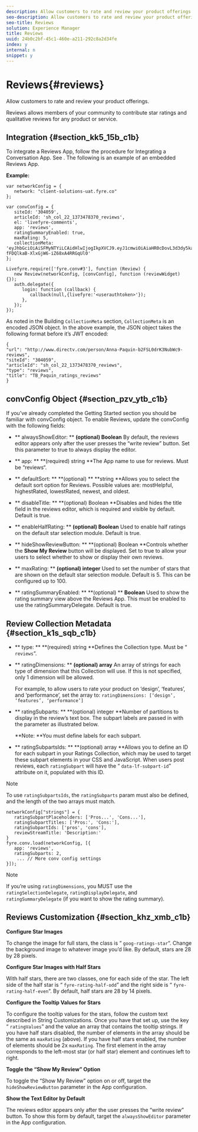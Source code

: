 ```yaml
---
description: Allow customers to rate and review your product offerings.
seo-description: Allow customers to rate and review your product offerings.
seo-title: Reviews
solution: Experience Manager
title: Reviews
uuid: 24b0c2bf-45c1-460e-a211-292c8a2d34fe
index: y
internal: n
snippet: y
---
```


# Reviews{#reviews}

Allow customers to rate and review your product offerings.

Reviews allows members of your community to contribute star ratings and qualitative reviews for any product or service.

## Integration {#section_kk5_15b_c1b}

To integrate a Reviews App, follow the procedure for Integrating a Conversation App. See [](c_implement_a_conversation_app.md#concept_zvy_c3c_tbb). The following is an example of an embedded Reviews App.

**Example:**

```
var networkConfig = { 
   network: "client-solutions-uat.fyre.co" 
}; 
  
var convConfig = { 
   siteId: '304059', 
   articleId: 'sh_col_22_1373478370_reviews', 
   el: 'livefyre-comments', 
   app: 'reviews', 
   ratingSummaryEnabled: true, 
   maxRating: 5, 
   collectionMeta: 'eyJhbGciOiAiSFMyNTYiLCAidHlwIjogIkpXVCJ9.eyJ1cmwiOiAiaHR0cDovL3d3dy5kaXJlY3R2LmNvbS9wZXJzb24vQW5uYS1QYXF1aW4tYjJGU0wwZHJLM051YldjOS1yZXZpZXdzIiwgInNpdGVJZCI6ICIzMDQwNTkiLCAiYXJ0aWNsZUlkIjogInNoX2NvbF8yMl8xMzczNDc4MzcwX3Jldmlld3MiLCAidHlwZSI6ICJyZXZpZXdzIiwgInRpdGxlIjogIlRCX1BhcXVpbl9yYXRpbmdzX3Jldmlld3MifQ.hes3KMwygCG-fFDQlkaB-XlxGjW6-iZ68xA4RRGqUl0' 
}; 
  
Livefyre.require(['fyre.conv#3'], function (Review) { 
   new Review(networkConfig, [convConfig], function (reviewWidget) {}); 
   auth.delegate({ 
      login: function (callback) { 
         callback(null,{livefyre:'<userauthtoken>'}); 
      }, 
   }); 
});
```

As noted in the Building `CollectionMeta` section, `CollectionMeta` is an encoded JSON object. In the above example, the JSON object takes the following format before it’s JWT encoded:

```
{ 
"url": "http://www.directv.com/person/Anna-Paquin-b2FSL0drK3NubWc9-reviews",  
"siteId": "304059",  
"articleId": "sh_col_22_1373478370_reviews",  
"type": "reviews",  
"title": "TB_Paquin_ratings_reviews" 
}
```

## convConfig Object {#section_pzv_ytb_c1b}

If you’ve already completed the Getting Started section you should be familiar with convConfig object. To enable Reviews, update the convConfig with the following fields: 

* ** alwaysShowEditor: ** **(optional) Boolean** By default, the reviews editor appears only after the user presses the “write review” button. Set this parameter to true to always display the editor.

* ** app: ** **(required) string **The App name to use for reviews. Must be “reviews“.

* ** defaultSort: ** **(optional) ** **string **Allows you to select the default sort option for Reviews. Possible values are: mostHelpful, highestRated, lowestRated, newest, and oldest.

* ** disableTitle: ** **(optional) Boolean **Disables and hides the title field in the reviews editor, which is required and visible by default. Default is true.

* ** enableHalfRating: ** **(optional) Boolean** Used to enable half ratings on the default star selection module. Default is true.

* ** hideShowReviewButton: ** **(optional) Boolean **Controls whether the **Show My Review** button will be displayed. Set to true to allow your users to select whether to show or display their own reviews.

* ** maxRating: ** **(optional) integer** Used to set the number of stars that are shown on the default star selection module. Default is 5. This can be configured up to 100.

* ** ratingSummaryEnabled: ** **(optional) ** **Boolean** Used to show the rating summary view above the Reviews App. This must be enabled to use the ratingSummaryDelegate. Default is true.

## Review Collection Metadata {#section_k1s_sqb_c1b}

* ** type: ** **(required) string **Defines the Collection type. Must be “ `reviews`“.

* ** ratingDimensions: ** **(optional) array** An array of strings for each type of dimension that this Collection will use. If this is not specified, only 1 dimension will be allowed.

  For example, to allow users to rate your product on ‘design’, ‘features’, and ‘performance’, set the array to: `ratingDimensions: [‘design’, ‘features’, ‘performance’]`

* ** ratingSubparts: ** **(optional) integer **Number of partitions to display in the review’s text box. The subpart labels are passed in with the parameter as illustrated below.

  **Note: **You must define labels for each subpart.

* ** ratingSubpartsIds: ** **(optional) array **Allows you to define an ID for each subpart in your Ratings Collection, which may be used to target these subpart elements in your CSS and JavaScript. When users post reviews, each `ratingSubpart` will have the “ `data-lf-subpart-id`” attribute on it, populated with this ID.

>[!NOTE]
>
>To use `ratingSubpartsIds`, the `ratingSubparts` param must also be defined, and the length of the two arrays must match.

```
networkConfig["strings"] = { 
   ratingSubpartPlaceholders: ['Pros...', 'Cons...'], 
   ratingSubpartTitles: ['Pros:', 'Cons:'], 
   ratingSubpartIds: ['pros', 'cons'], 
   reviewStreamTitle: 'Description:' 
} 
fyre.conv.load(networkConfig, [{ 
   app: 'reviews', 
   ratingSubparts: 2, 
    ... // More conv config settings 
}]);
```

>[!NOTE]
>
>If you’re using `ratingDimensions`, you MUST use the `ratingSelectionDelegate`, `ratingDisplayDelegate`, and `ratingSummaryDelegate` (if you want to show the rating summary).

## Reviews Customization {#section_khz_xmb_c1b}

**Configure Star Images**

To change the image for full stars, the class is “ `goog-ratings-star`“. Change the background image to whatever image you’d like. By default, stars are 28 by 28 pixels.

**Configure Star Images with Half Stars**

With half stars, there are two classes, one for each side of the star. The left side of the half star is “ `fyre-rating-half-odd`” and the right side is “ `fyre-rating-half-even`“. By default, half stars are 28 by 14 pixels.

**Configure the Tooltip Values for Stars**

To configure the tooltip values for the stars, follow the custom text described in String Customizations. Once you have that set up, use the key “ `ratingValues`” and the value an array that contains the tooltip strings. If you have half stars disabled, the number of elements in the array should be the same as `maxRating` (above). If you have half stars enabled, the number of elements should be 2x `maxRating`. The first element in the array corresponds to the left-most star (or half star) element and continues left to right.

**Toggle the “Show My Review” Option**

To toggle the “Show My Review” option on or off, target the `hideShowReviewButton` parameter in the App configuration.

**Show the Text Editor by Default**

The reviews editor appears only after the user presses the “write review” button. To show this form by default, target the `alwaysShowEditor` parameter in the App configuration. 

